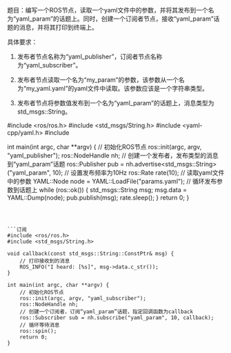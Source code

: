 题目：编写一个ROS节点，读取一个yaml文件中的参数，并将其发布到一个名为“yaml_param”的话题上。同时，创建一个订阅者节点，接收“yaml_param”话题的消息，并将其打印到终端上。

具体要求：

1. 发布者节点名称为“yaml_publisher”，订阅者节点名称为“yaml_subscriber”。

2. 发布者节点读取一个名为“my_param”的参数，该参数从一个名为“my_yaml.yaml”的yaml文件中读取。该参数应该是一个字符串类型。

3. 发布者节点将参数值发布到一个名为“yaml_param”的话题上，消息类型为std_msgs::String。


#include <ros/ros.h>
#include <std_msgs/String.h>
#include <yaml-cpp/yaml.h>
#include <fstream>

int main(int argc, char **argv) {
    // 初始化ROS节点
    ros::init(argc, argv, "yaml_publisher");
    ros::NodeHandle nh;
    // 创建一个发布者，发布类型的消息到“yaml_param”话题
    ros::Publisher pub = nh.advertise<std_msgs::String>("yaml_param", 10);
    // 设置发布频率为10Hz
    ros::Rate rate(10);
    // 读取yaml文件中的参数
    YAML::Node node = YAML::LoadFile("params.yaml");
    // 循环发布参数到话题上
    while (ros::ok()) {
        std_msgs::String msg;
        msg.data = YAML::Dump(node);
        pub.publish(msg);
        rate.sleep();
    }
    return 0;
}
```



```订阅
#include <ros/ros.h>
#include <std_msgs/String.h>

void callback(const std_msgs::String::ConstPtr& msg) {
    // 打印接收到的消息
    ROS_INFO("I heard: [%s]", msg->data.c_str());
}

int main(int argc, char **argv) {
    // 初始化ROS节点
    ros::init(argc, argv, "yaml_subscriber");
    ros::NodeHandle nh;
    // 创建一个订阅者，订阅“yaml_param”话题，指定回调函数为callback
    ros::Subscriber sub = nh.subscribe("yaml_param", 10, callback);
    // 循环等待消息
    ros::spin();
    return 0;
}
```

